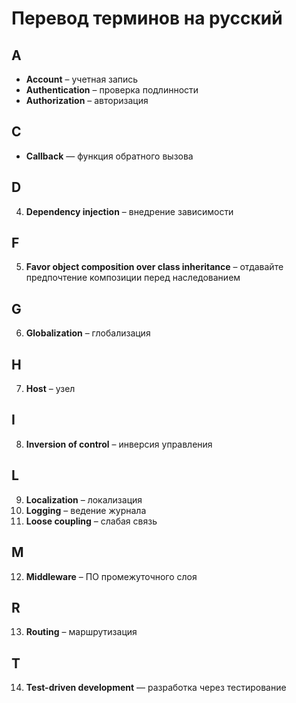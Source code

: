 # Перевод терминов на русский

## A

* **Account** – учетная запись
* **Authentication** – проверка подлинности
* **Authorization** – авторизация

## C

* **Callback** — функция обратного вызова

## D

4. **Dependency injection** – внедрение зависимости

## F

5. **Favor object composition over class inheritance** – отдавайте предпочтение композиции перед наследованием

## G

6. **Globalization** – глобализация

## H
7. **Host** – узел

## I
8. **Inversion of control** – инверсия управления

## L
9. **Localization** – локализация
10. **Logging** – ведение журнала
11. **Loose coupling** – слабая связь

## M

12. **Middleware** – ПО промежуточного слоя

## R

13. **Routing** – маршрутизация

## T

14. **Test-driven development** — разработка через тестирование
